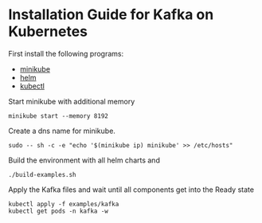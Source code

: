 # Installation Guide for Kafka on Kubernetes

First install the following programs: 
- [minikube](https://kubernetes.io/de/docs/tasks/tools/install-minikube/)
- [helm](https://helm.sh/docs/intro/install/) 
- [kubectl](https://kubernetes.io/docs/tasks/tools/)

Start minikube with additional memory
```shell
minikube start --memory 8192
```

Create a dns name for minikube.
```shell
sudo -- sh -c -e "echo '$(minikube ip) minikube' >> /etc/hosts"
```

Build the environment with all helm charts and 
```shell
./build-examples.sh
```

Apply the Kafka files and wait until all components get into the Ready state
```shell
kubectl apply -f examples/kafka
kubectl get pods -n kafka -w
```
